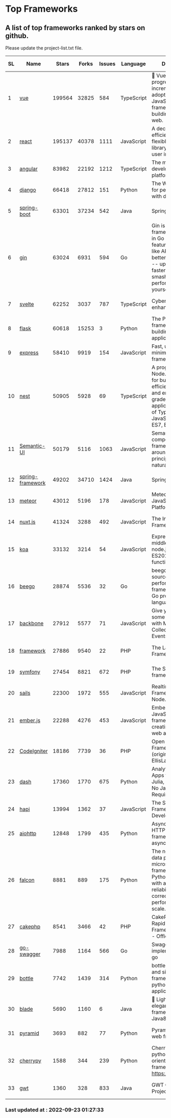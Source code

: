 # Top Frameworks
## A list of top frameworks ranked by stars on github.  
Please update the project-list.txt file.

| SL| Name  | Stars| Forks| Issues | Language | Description | Last Commit |
| --| ------| -----| ---- | ------ | -------- | ----------- | ----------- |
| 1 | [vue](https://github.com/vuejs/vue) | 199564 | 32825 | 584 | TypeScript | 🖖 Vue.js is a progressive, incrementally-adoptable JavaScript framework for building UI on the web. | 2022-09-01 06:31:31 |
| 2 | [react](https://github.com/facebook/react) | 195137 | 40378 | 1111 | JavaScript | A declarative, efficient, and flexible JavaScript library for building user interfaces. | 2022-09-22 19:40:30 |
| 3 | [angular](https://github.com/angular/angular) | 83982 | 22192 | 1212 | TypeScript | The modern web developer’s platform | 2022-09-21 18:16:17 |
| 4 | [django](https://github.com/django/django) | 66418 | 27812 | 151 | Python | The Web framework for perfectionists with deadlines. | 2022-09-22 10:55:47 |
| 5 | [spring-boot](https://github.com/spring-projects/spring-boot) | 63301 | 37234 | 542 | Java | Spring Boot | 2022-09-22 21:07:26 |
| 6 | [gin](https://github.com/gin-gonic/gin) | 63024 | 6931 | 594 | Go | Gin is a HTTP web framework written in Go (Golang). It features a Martini-like API with much better performance -- up to 40 times faster. If you need smashing performance, get yourself some Gin. | 2022-09-20 06:44:55 |
| 7 | [svelte](https://github.com/sveltejs/svelte) | 62252 | 3037 | 787 | TypeScript | Cybernetically enhanced web apps | 2022-09-22 15:25:04 |
| 8 | [flask](https://github.com/pallets/flask) | 60618 | 15253 | 3 | Python | The Python micro framework for building web applications. | 2022-09-18 11:53:47 |
| 9 | [express](https://github.com/expressjs/express) | 58410 | 9919 | 154 | JavaScript | Fast, unopinionated, minimalist web framework for node. | 2022-08-20 01:12:14 |
| 10 | [nest](https://github.com/nestjs/nest) | 50905 | 5928 | 69 | TypeScript | A progressive Node.js framework for building efficient, scalable, and enterprise-grade server-side applications on top of TypeScript & JavaScript (ES6, ES7, ES8) 🚀 | 2022-09-22 10:31:35 |
| 11 | [Semantic-UI](https://github.com/Semantic-Org/Semantic-UI) | 50179 | 5116 | 1063 | JavaScript | Semantic is a UI component framework based around useful principles from natural language. | 2022-09-12 16:12:52 |
| 12 | [spring-framework](https://github.com/spring-projects/spring-framework) | 49202 | 34710 | 1424 | Java | Spring Framework | 2022-09-22 13:32:28 |
| 13 | [meteor](https://github.com/meteor/meteor) | 43012 | 5196 | 178 | JavaScript | Meteor, the JavaScript App Platform | 2022-09-14 18:38:34 |
| 14 | [nuxt.js](https://github.com/nuxt/nuxt.js) | 41324 | 3288 | 492 | JavaScript | The Intuitive Vue(2) Framework | 2022-09-05 13:31:52 |
| 15 | [koa](https://github.com/koajs/koa) | 33132 | 3214 | 54 | JavaScript | Expressive middleware for node.js using ES2017 async functions | 2022-07-13 16:11:33 |
| 16 | [beego](https://github.com/beego/beego) | 28874 | 5536 | 32 | Go | beego is an open-source, high-performance web framework for the Go programming language. | 2022-09-14 08:37:19 |
| 17 | [backbone](https://github.com/jashkenas/backbone) | 27912 | 5577 | 71 | JavaScript | Give your JS App some Backbone with Models, Views, Collections, and Events | 2022-08-23 08:30:45 |
| 18 | [framework](https://github.com/laravel/framework) | 27886 | 9540 | 22 | PHP | The Laravel Framework. | 2022-09-22 18:00:17 |
| 19 | [symfony](https://github.com/symfony/symfony) | 27454 | 8821 | 672 | PHP | The Symfony PHP framework | 2022-09-21 20:30:19 |
| 20 | [sails](https://github.com/balderdashy/sails) | 22300 | 1972 | 555 | JavaScript | Realtime MVC Framework for Node.js | 2022-09-02 20:00:35 |
| 21 | [ember.js](https://github.com/emberjs/ember.js) | 22288 | 4276 | 453 | JavaScript | Ember.js - A JavaScript framework for creating ambitious web applications | 2022-09-22 00:27:31 |
| 22 | [CodeIgniter](https://github.com/bcit-ci/CodeIgniter) | 18186 | 7739 | 36 | PHP | Open Source PHP Framework (originally from EllisLab) | 2022-06-27 19:12:41 |
| 23 | [dash](https://github.com/plotly/dash) | 17360 | 1770 | 675 | Python | Analytical Web Apps for Python, R, Julia, and Jupyter. No JavaScript Required. | 2022-09-16 15:00:59 |
| 24 | [hapi](https://github.com/hapijs/hapi) | 13994 | 1362 | 37 | JavaScript | The Simple, Secure Framework Developers Trust | 2022-08-24 06:29:54 |
| 25 | [aiohttp](https://github.com/aio-libs/aiohttp) | 12848 | 1799 | 435 | Python | Asynchronous HTTP client/server framework for asyncio and Python | 2022-09-23 00:54:43 |
| 26 | [falcon](https://github.com/falconry/falcon) | 8881 | 889 | 175 | Python | The no-magic web data plane API and microservices framework for Python developers, with a focus on reliability, correctness, and performance at scale. | 2022-09-16 14:42:06 |
| 27 | [cakephp](https://github.com/cakephp/cakephp) | 8541 | 3466 | 42 | PHP | CakePHP: The Rapid Development Framework for PHP - Official Repository | 2022-09-22 03:27:51 |
| 28 | [go-swagger](https://github.com/go-swagger/go-swagger) | 7988 | 1164 | 566 | Go | Swagger 2.0 implementation for go | 2022-09-14 23:03:09 |
| 29 | [bottle](https://github.com/bottlepy/bottle) | 7742 | 1439 | 314 | Python | bottle.py is a fast and simple micro-framework for python web-applications. | 2022-09-05 15:24:52 |
| 30 | [blade](https://github.com/lets-blade/blade) | 5690 | 1160 | 6 | Java | :rocket: Lightning fast and elegant mvc framework for Java8 | 2022-05-10 12:38:06 |
| 31 | [pyramid](https://github.com/Pylons/pyramid) | 3693 | 882 | 77 | Python | Pyramid - A Python web framework | 2022-03-13 22:49:13 |
| 32 | [cherrypy](https://github.com/cherrypy/cherrypy) | 1588 | 344 | 239 | Python | CherryPy is a pythonic, object-oriented HTTP framework.      https://cherrypy.dev | 2022-07-17 20:36:25 |
| 33 | [gwt](https://github.com/gwtproject/gwt) | 1360 | 328 | 833 | Java | GWT Open Source Project | 2022-07-26 22:23:28 |

### Last updated at : 2022-09-23 01:27:33
